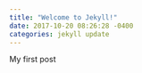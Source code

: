```yaml
---
title: "Welcome to Jekyll!"
date: 2017-10-20 08:26:28 -0400
categories: jekyll update
---
```

My first post
